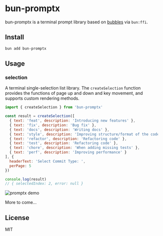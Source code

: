 # bun-promptx

bun-promptx is a terminal prompt library based on [bubbles](https://github.com/mritd/bubbles) via `bun:ffi`.

## Install

```bash
bun add bun-promptx
```

## Usage

### selection

A terminal single-selection list library. The `createSelection` function provides the functions of page up and down and key movement, and supports custom rendering methods.

```js
import { createSelection } from 'bun-promptx'

const result = createSelection([
  { text: 'feat', description: 'Introducing new features' },
  { text: 'fix', description: 'Bug fix' },
  { text: 'docs', description: 'Writing docs' },
  { text: 'style', description: 'Improving structure/format of the code' },
  { text: 'refactor', description: 'Refactoring code' },
  { text: 'test', description: 'Refactoring code' },
  { text: 'chore', description: 'When adding missing tests' },
  { text: 'perf', description: 'Improving performance' }
], {
  headerText: 'Select Commit Type: ',
  perPage: 5
})

console.log(result)
// { selectedIndex: 2, error: null }
```

<img src="https://i.imgur.com/DeTHCdG.gif" alt="promptx demo" />

More to come...

## License

MIT
